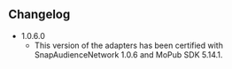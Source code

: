 ## Changelog
* 1.0.6.0
  * This version of the adapters has been certified with SnapAudienceNetwork 1.0.6 and MoPub SDK 5.14.1.